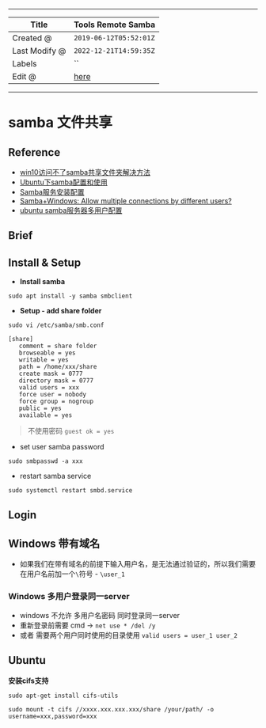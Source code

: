 -----

| Title         | Tools Remote Samba                                  |
| ------------- | --------------------------------------------------- |
| Created @     | `2019-06-12T05:52:01Z`                              |
| Last Modify @ | `2022-12-21T14:59:35Z`                              |
| Labels        | \`\`                                                |
| Edit @        | [here](https://github.com/junxnone/linux/issues/46) |

-----

# samba 文件共享

## Reference

  - [win10访问不了samba共享文件夹解决方法](https://jingyan.baidu.com/article/7c6fb428d62a6e80642c90cc.html)
  - [Ubuntu下samba配置和使用](https://jingyan.baidu.com/article/3a2f7c2ed314ef26afd611a1.html)
  - [Samba服务安装配置](https://www.cnblogs.com/erick2/p/5877521.html)
  - [Samba+Windows: Allow multiple connections by different
    users?](https://superuser.com/questions/95872/sambawindows-allow-multiple-connections-by-different-users)
  - [ubuntu
    samba服务器多用户配置](https://www.cnblogs.com/sky-heaven/p/5181234.html)

## Brief

## Install & Setup

  - **Install samba**

<!-- end list -->

    sudo apt install -y samba smbclient

  - **Setup - add share folder**

<!-- end list -->

    sudo vi /etc/samba/smb.conf

    [share]
       comment = share folder
       browseable = yes
       writable = yes
       path = /home/xxx/share
       create mask = 0777
       directory mask = 0777
       valid users = xxx
       force user = nobody
       force group = nogroup
       public = yes
       available = yes

> 不使用密码 `guest ok = yes`

  - set user samba password

<!-- end list -->

    sudo smbpasswd -a xxx

  - restart samba service

<!-- end list -->

    sudo systemctl restart smbd.service

## Login

## Windows 带有域名

  - 如果我们在带有域名的前提下输入用户名，是无法通过验证的，所以我们需要在用户名前加一个`\`符号 - `\user_1`

### Windows 多用户登录同一server

  - windows 不允许 多用户名密码 同时登录同一server
  - 重新登录前需要 cmd -\> `net use * /del /y`
  - 或者 需要两个用户同时使用的目录使用 `valid users = user_1 user_2`

## Ubuntu

**安装cifs支持**

    sudo apt-get install cifs-utils

    sudo mount -t cifs //xxxx.xxx.xxx.xxx/share /your/path/ -o username=xxx,password=xxx
